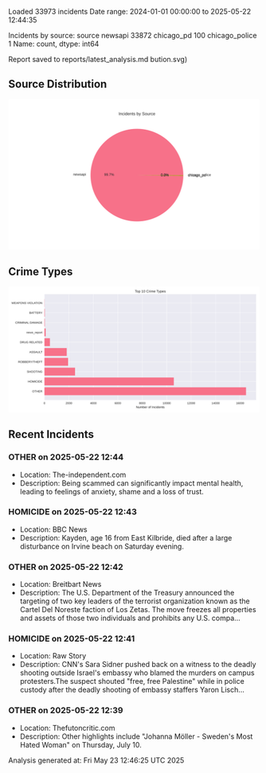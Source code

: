 
Loaded 33973 incidents
Date range: 2024-01-01 00:00:00 to 2025-05-22 12:44:35

Incidents by source:
source
newsapi           33872
chicago_pd          100
chicago_police        1
Name: count, dtype: int64

Report saved to reports/latest_analysis.md
bution.svg)

## Source Distribution
![Source Distribution](images/source_distribution.svg)

## Crime Types
![Crime Types](images/crime_types.svg)

## Recent Incidents

### OTHER on 2025-05-22 12:44
- Location: The-independent.com
- Description: Being scammed can significantly impact mental health, leading to feelings of anxiety, shame and a loss of trust.


### HOMICIDE on 2025-05-22 12:43
- Location: BBC News
- Description: Kayden, age 16 from East Kilbride, died after a large disturbance on Irvine beach on Saturday evening.


### OTHER on 2025-05-22 12:42
- Location: Breitbart News
- Description: The U.S. Department of the Treasury announced the targeting of two key leaders of the terrorist organization known as the Cartel Del Noreste faction of Los Zetas. The move freezes all properties and assets of those two individuals and prohibits any U.S. compa…


### HOMICIDE on 2025-05-22 12:41
- Location: Raw Story
- Description: CNN's Sara Sidner pushed back on a witness to the deadly shooting outside Israel's embassy who blamed the murders on campus protesters.The suspect shouted "free, free Palestine" while in police custody after the deadly shooting of embassy staffers Yaron Lisch…


### OTHER on 2025-05-22 12:39
- Location: Thefutoncritic.com
- Description: Other highlights include "Johanna Möller - Sweden's Most Hated Woman" on Thursday, July 10.

Analysis generated at: Fri May 23 12:46:25 UTC 2025
